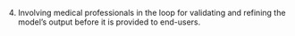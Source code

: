 4. Involving medical professionals in the loop for validating and refining the model’s output before it is provided to end-users.
